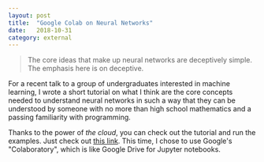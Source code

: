 ```yaml
---
layout: post
title:	"Google Colab on Neural Networks"
date:	2018-10-31
category: external
---
```


> The core ideas that make up neural networks are deceptively simple. The emphasis here is on deceptive.

For a recent talk to a group of undergraduates interested in machine learning, I wrote a short tutorial on what I think are the core concepts needed to understand neural networks in such a way that they can be understood by someone with no more than high school mathematics and a passing familiarity with programming.

Thanks to the power of _the cloud_, you can check out the tutorial and run the examples.
Just check out [this link](https://colab.research.google.com/drive/1FwzkEGvppWtnkcUsocnAoPVCNSs3CWBH?fbclid=IwAR16cyHBK1_tT3FH_gDl8DxDPn33cvPULo2TfoGfHcBAb-7ecnyVjtnWnCE).
This time, I chose to use Google's "Colaboratory", which is like Google Drive for Jupyter notebooks.

<!--exc-->
